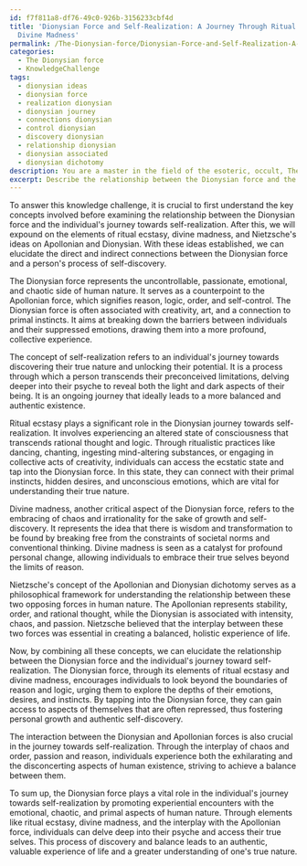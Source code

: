 ```yaml
---
id: f7f811a8-df76-49c0-926b-3156233cbf4d
title: 'Dionysian Force and Self-Realization: A Journey Through Ritual Ecstasy and
  Divine Madness'
permalink: /The-Dionysian-force/Dionysian-Force-and-Self-Realization-A-Journey-Through-Ritual-Ecstasy-and-Divine-Madness/
categories:
  - The Dionysian force
  - KnowledgeChallenge
tags:
  - dionysian ideas
  - dionysian force
  - realization dionysian
  - dionysian journey
  - connections dionysian
  - control dionysian
  - discovery dionysian
  - relationship dionysian
  - dionysian associated
  - dionysian dichotomy
description: You are a master in the field of the esoteric, occult, The Dionysian force and Education. You are a writer of tests, challenges, textbooks and deep knowledge on The Dionysian force for initiates and students to gain deep insights and understanding from. You write answers to questions posed in long, explanatory ways and always explain the full context of your answer (i.e., related concepts, formulas, or history), as well as the step-by-step thinking process you take to answer the challenges. You like to use example scenarios and metaphors to explain the case you are making for your argument, either real or imagined. Summarize the key themes, ideas, and conclusions at the end.
excerpt: Describe the relationship between the Dionysian force and the individual's journey toward self-realization, while incorporating the elements of ritual ecstasy, divine madness, and Nietzsche's concept of the Apollonian and Dionysian.
---
```

To answer this knowledge challenge, it is crucial to first understand the key concepts involved before examining the relationship between the Dionysian force and the individual's journey towards self-realization. After this, we will expound on the elements of ritual ecstasy, divine madness, and Nietzsche's ideas on Apollonian and Dionysian. With these ideas established, we can elucidate the direct and indirect connections between the Dionysian force and a person's process of self-discovery.

The Dionysian force represents the uncontrollable, passionate, emotional, and chaotic side of human nature. It serves as a counterpoint to the Apollonian force, which signifies reason, logic, order, and self-control. The Dionysian force is often associated with creativity, art, and a connection to primal instincts. It aims at breaking down the barriers between individuals and their suppressed emotions, drawing them into a more profound, collective experience.

The concept of self-realization refers to an individual's journey towards discovering their true nature and unlocking their potential. It is a process through which a person transcends their preconceived limitations, delving deeper into their psyche to reveal both the light and dark aspects of their being. It is an ongoing journey that ideally leads to a more balanced and authentic existence.

Ritual ecstasy plays a significant role in the Dionysian journey towards self-realization. It involves experiencing an altered state of consciousness that transcends rational thought and logic. Through ritualistic practices like dancing, chanting, ingesting mind-altering substances, or engaging in collective acts of creativity, individuals can access the ecstatic state and tap into the Dionysian force. In this state, they can connect with their primal instincts, hidden desires, and unconscious emotions, which are vital for understanding their true nature.

Divine madness, another critical aspect of the Dionysian force, refers to the embracing of chaos and irrationality for the sake of growth and self-discovery. It represents the idea that there is wisdom and transformation to be found by breaking free from the constraints of societal norms and conventional thinking. Divine madness is seen as a catalyst for profound personal change, allowing individuals to embrace their true selves beyond the limits of reason.

Nietzsche's concept of the Apollonian and Dionysian dichotomy serves as a philosophical framework for understanding the relationship between these two opposing forces in human nature. The Apollonian represents stability, order, and rational thought, while the Dionysian is associated with intensity, chaos, and passion. Nietzsche believed that the interplay between these two forces was essential in creating a balanced, holistic experience of life.

Now, by combining all these concepts, we can elucidate the relationship between the Dionysian force and the individual's journey toward self-realization. The Dionysian force, through its elements of ritual ecstasy and divine madness, encourages individuals to look beyond the boundaries of reason and logic, urging them to explore the depths of their emotions, desires, and instincts. By tapping into the Dionysian force, they can gain access to aspects of themselves that are often repressed, thus fostering personal growth and authentic self-discovery.

The interaction between the Dionysian and Apollonian forces is also crucial in the journey towards self-realization. Through the interplay of chaos and order, passion and reason, individuals experience both the exhilarating and the disconcerting aspects of human existence, striving to achieve a balance between them.

To sum up, the Dionysian force plays a vital role in the individual's journey towards self-realization by promoting experiential encounters with the emotional, chaotic, and primal aspects of human nature. Through elements like ritual ecstasy, divine madness, and the interplay with the Apollonian force, individuals can delve deep into their psyche and access their true selves. This process of discovery and balance leads to an authentic, valuable experience of life and a greater understanding of one's true nature.
